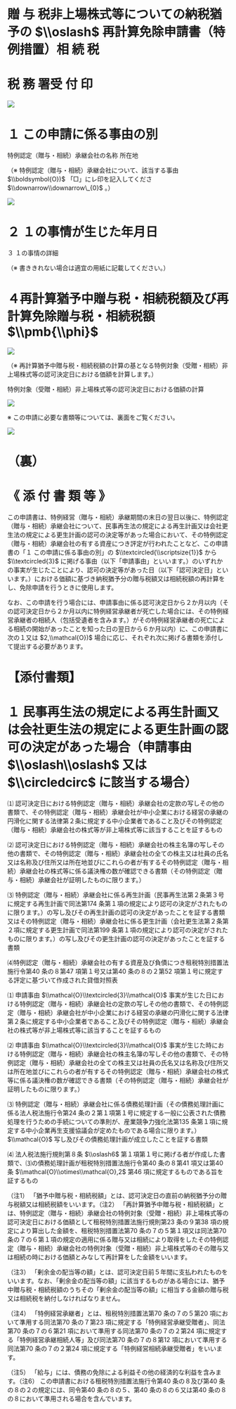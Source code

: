 # 贈 与 税非上場株式等についての納税猶予の $\\oslash$ 再計算免除申請書（特例措置）相 続 税

# 税 務 署受 付 印

![](https://www.nta.go.jp/tmp/3ba4951b-d5cf-40a6-9344-27a8df377d1b/images/7ab61285a12ba4d7e1d92ad6ba9773c7f3576066c65c177a217e92b3ba6adb3a.jpg)

# １ この申請に係る事由の別

特例認定（贈与・相続）承継会社の名称 所在地

（※ 特例認定（贈与・相続）承継会社について、該当する事由 $\\boldsymbol{O})$ 「□」にレ印を記入してくださ $\\downarrow\\downarrow\_{0}$ 。）

![](https://www.nta.go.jp/tmp/3ba4951b-d5cf-40a6-9344-27a8df377d1b/images/0c92c6d46bc9a267096b96f5d3af975e43aab9cc091383118ac29c4afe752e12.jpg)

# ２ １の事情が生じた年月日

３ １の事情の詳細

（※ 書ききれない場合は適宜の用紙に記載してください。）

# ４再計算猶予中贈与税・相続税額及び再計算免除贈与税・相続税額 $\\pmb{\\phi}$

![](https://www.nta.go.jp/tmp/3ba4951b-d5cf-40a6-9344-27a8df377d1b/images/0d3f66f85119e8e4253fed558016f2bd19fdca3033b995028ac490dd233a29a2.jpg)

（※ 再計算猶予中贈与税・相続税額の計算の基となる特例対象（受贈・相続）非上場株式等の認可決定日における価額を計算します。）

特例対象（受贈・相続）非上場株式等の認可決定日における価額の計算

![](https://www.nta.go.jp/tmp/3ba4951b-d5cf-40a6-9344-27a8df377d1b/images/1af1aaf13445d9679f37f89114726e351cd5dfc61337592b9863e5319a434779.jpg)

※ この申請に必要な書類等については、裏面をご覧ください。

![](https://www.nta.go.jp/tmp/3ba4951b-d5cf-40a6-9344-27a8df377d1b/images/0d3f736d1721b8936435bc47b926c0e910ff4604fbc97af7f52c6a4eb493af87.jpg)

# （裏）

# 《 添 付 書 類 等 》

この申請書は、特例経営（贈与・相続）承継期間の末日の翌日以後に、特例認定（贈与・相続）承継会社について、民事再生法の規定による再生計画又は会社更生法の規定による更生計画の認可の決定等があった場合において、その特例認定（贈与・相続）承継会社の有する資産につき評定が行われたことなど、この申請書の「１ この申請に係る事由の別」の $\\textcircled{\\scriptsize{1}}$ から $\\textcircled{3}$ に掲げる事由（以下「申請事由」といいます。）のいずれかの事実が生じたことにより、認可の決定等があった日（以下「認可決定日」といいます。）における価額に基づき納税猶予分の贈与税額又は相続税額の再計算をし、免除申請を行うときに使用します。

なお、この申請を行う場合には、申請事由に係る認可決定日から２か月以内（その認可決定日から２か月以内に特例経営承継者が死亡した場合には、その特例経営承継者の相続人（包括受遺者を含みます。）がその特例経営承継者の死亡による相続の開始があったことを知った日の翌日から６か月以内）に、この申請書に次の１又は $2,\\mathcal{O})$ 場合に応じ、それぞれ次に掲げる書類を添付して提出する必要があります。

# 【添付書類】

# １ 民事再生法の規定による再生計画又は会社更生法の規定による更生計画の認可の決定があった場合（申請事由 $\\oslash\\oslash$ 又は $\\circledcirc$ に該当する場合）

⑴ 認可決定日における特例認定（贈与・相続）承継会社の定款の写しその他の書類で、その特例認定（贈与・相続）承継会社が中小企業における経営の承継の円滑化に関する法律第２条に規定する中小企業者であること及びその特例認定（贈与・相続）承継会社の株式等が非上場株式等に該当することを証するもの

⑵ 認可決定日における特例認定（贈与・相続）承継会社の株主名簿の写しその他の書類で、その特例認定（贈与・相続）承継会社の全ての株主又は社員の氏名又は名称及び住所又は所在地並びにこれらの者が有するその特例認定（贈与・相続）承継会社の株式等に係る議決権の数が確認できる書類（その特例認定（贈与・相続）承継会社が証明したものに限ります。）

⑶ 特例認定（贈与・相続）承継会社に係る再生計画（民事再生法第２条第３号に規定する再生計画で同法第174 条第１項の規定により認可の決定がされたものに限ります。）の写し及びその再生計画の認可の決定があったことを証する書類又はその特例認定（贈与・相続）承継会社に係る更生計画（会社更生法第２条第２項に規定する更生計画で同法第199 条第１項の規定により認可の決定がされたものに限ります。）の写し及びその更生計画の認可の決定があったことを証する書類

⑷特例認定（贈与・相続）承継会社の有する資産及び負債につき租税特別措置法施行令第40 条の８第47 項第１号又は第40 条の８の２第52 項第１号に規定する評定に基づいて作成された貸借対照表

⑴ 申請事由 $\\mathcal{O}\\textcircled{3}\\mathcal{O}$ 事実が生じた日における特例認定（贈与・相続）承継会社の定款の写しその他の書類で、その特例認定（贈与・相続）承継会社が中小企業における経営の承継の円滑化に関する法律第２条に規定する中小企業者であること及びその特例認定（贈与・相続）承継会社の株式等が非上場株式等に該当することを証するもの

⑵ 申請事由 $\\mathcal{O}\\textcircled{3}\\mathcal{O}$ 事実が生じた時における特例認定（贈与・相続）承継会社の株主名簿の写しその他の書類で、その特例認定（贈与・相続）承継会社の全ての株主又は社員の氏名又は名称及び住所又は所在地並びにこれらの者が有するその特例認定（贈与・相続）承継会社の株式等に係る議決権の数が確認できる書類（その特例認定（贈与・相続）承継会社が証明したものに限ります。）

⑶ 特例認定（贈与・相続）承継会社に係る債務処理計画（その債務処理計画に係る法人税法施行令第24 条の２第１項第１号に規定する一般に公表された債務処理を行うための手続についての準則が、産業競争力強化法第135 条第１項に規定する中小企業再生支援協議会が定めたものである場合に限ります。） $\\mathcal{O}$ 写し及びその債務処理計画が成立したことを証する書類

⑷ 法人税法施行規則第８条 $\\oslash6$ 第１項第１号に掲げる者が作成した書類で、⑶の債務処理計画が租税特別措置法施行令第40 条の８第41 項又は第40 条 $\\mathcal{O}\\otimes\\mathcal{O},2$ 第46 項に規定するものである旨を証するもの

（注1） 「猶予中贈与税・相続税額」とは、認可決定日の直前の納税猶予分の贈与税額又は相続税額をいいます。（注2） 「再計算猶予中贈与税・相続税額」とは、特例認定（贈与・相続）承継会社の特例対象（受贈・相続）非上場株式等の認可決定日における価額として租税特別措置法施行規則第23 条の９第38 項の規定により算出した金額を、租税特別措置法第70 条の７の５第１項又は同法第70 条の７の６第１項の規定の適用に係る贈与又は相続により取得をしたその特例認定（贈与・相続）承継会社の特例対象（受贈・相続）非上場株式等のその贈与又は相続の時における価額とみなして再計算をした金額をいいます。

（注3） 「剰余金の配当等の額」とは、認可決定日前５年間に支払われたものをいいます。なお、「剰余金の配当等の額」に該当するものがある場合には、猶予中贈与税・相続税額のうちその「剰余金の配当等の額」に相当する金額の贈与税又は相続税を納付しなければなりません。

（注4） 「特例経営承継者」とは、租税特別措置法第70 条の７の５第20 項において準用する同法第70 条の７第23 項に規定する「特例経営承継受贈者」、同法第70 条の７の６第21 項において準用する同法第70 条の７の２第24 項に規定する「特例経営承継相続人等」及び同法第70 条の７の８第12 項において準用する同法第70 条の７の２第24 項に規定する「特例経営相続承継受贈者」をいいます。

（注5） 「給与」には、債務の免除による利益その他の経済的な利益を含みます。（注6） この申請書における租税特別措置法施行令第40 条の８及び第40 条の８の２の規定には、同令第40 条の８の５、第40 条の８の６又は第40 条の８の８において準用される場合を含んでいます。